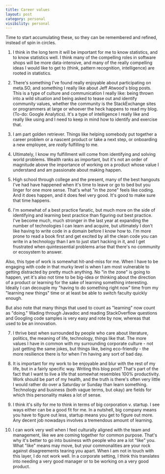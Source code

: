 ```yaml
---
title: Career values
layout: post
category: personal
visibility: personal
---
```


Time to start accumulating these, so they can be remembered and refined, instead of spin in circles.

1. I think in the long term it will be important for me to know statistics, and to know statistics well. I think many of the compelling roles in software shops will be more data-intensive, and many of the really compelling ideas I would like to get to (think, pattern recognition, intelligence) are rooted in statistics.

2.  There's something I've found really enjoyable about participating on meta.SO, and something I really like about Jeff Atwood's blog posts.  This is a type of culture and communication I really like:  being thrown into a wild situation and being asked to tease out and identify community values, whether the community is the StackExchange sites or programmers at large or whoever the heck happens to read my blog.  (To-do: Google Analytics).  It's a type of intelligence I really like and really like using and I need to keep in mind how to identify and exercise that.

3.  I am part golden retriever.  Things like helping somebody put together a career problem or a nascent product or take a next step, or onboarding a new employee, are *really* fulfilling to me.

4.  Ultimately, I know my fulfillment will come from identifying and solving world problems. Wealth ranks as important, but it's not an order of magnitude above the importance of working on a product whose value I understand and am passionate about making happen.

5.  High school through college and the present, many of the best hangouts I've had have happened when it's time to leave or go to bed but you linger for one more sense. That's what "in the zone" feels like coding. And it does happen, and it does feel very good.  It's good to make sure that time happens.

6. I'm somewhat of a best practice fanatic, but much more on the side of identifying and learning best practice than figuring out best practice. I've become much, much stronger in the last year at expanding the number of technologies I can learn and acquire, but ultimately I don't like having to write code in a domain before I know how to.  I'm more prone to read a book first and get excited by all the clean code you can write in a technology than I am to just start hacking in it, and I get frustrated when quintessential problems arise that there's no community or ecosystem to answer.

Also, this type of work is somewhat hit-and-miss for me. When I have to be engaging with code in that murky level is when I am most vulnerable to getting distracted by pretty much anything.  No "in the zone" is going to happen, yet it's also not time to be big-idea or thinking about the direction of a product or learning for the sake of learning something interesting. Ideally I can decouple my "having to do something right now" time from my "learning new things" time or at least be able to switch faculty quickly enough.

But also note that many things that used to count as "learning" now count as "doing."  Wading through Javadoc and reading StackOverflow questions and Googling code samples is very easy and rote by now, whereas that used to be an innovation.

7.  I thrive best when surrounded by people who care about literature, politics, the meaning of life, technology, things like that.  The more values I have in common with my surrounding corporate culture - not just getting the same jokes, but things like, being eco-friendly - the more resilience there is for when I'm having any sort of bad day.

8.  It is important for my work to be enjoyable and blur with the rest of my life, but in a fairly specific way. Writing this blog post? That's part of the fact that I want to live a life that somewhat resembles 100% productivity. Work should be part of my health, and the truth is there's often very little I would rather do over a Saturday or Sunday than learn something. Technology and business (both vague terms, but okay) are fields for which this personality makes a lot of sense.

9.  I think it's silly for me to think in terms of big corporation v. startup. I see ways either can be a good fit for me. In a nutshell, big company means you have to figure out less, startup means you get to figure out more. Any decent job nowadays involves a tremendous amount of learning.

10.  I can work very well when I feel culturally aligned with the team and management, like we are coming together for common purpose.  That's why it's better to go into business with people who are a lot "like" you.  What "like" means may move, but your commonalities are your rock against disagreements tearing you apart.  When I am not in touch with this layer, I do not work well.  In a corporate setting, I think this translates into needing a very good manager or to be working on a very good product.
